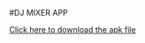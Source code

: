 #DJ MIXER APP



<a href="https://expo.dev/artifacts/ca113363-d977-4fee-ad9c-771ea1bf8131">Click here to download the apk file</a>
